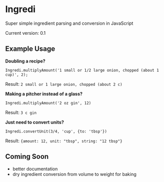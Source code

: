 # Ingredi

Super simple ingredient parsing and conversion in JavaScript

Current version: 0.1

## Example Usage

**Doubling a recipe?**

```Ingredi.multiplyAmount('1 small or 1/2 large onion, chopped (about 1 cup)', 2);```

Result: `2 small or 1 large onion, chopped (about 2 c)`

**Making a pitcher instead of a glass?**

```Ingredi.multiplyAmount('2 oz gin', 12)```

Result: `3 c gin`

**Just need to convert units?**

```Ingredi.convertUnit(3/4, 'cup', {to: 'tbsp'})```

Result: `{amount: 12, unit: "tbsp", string: "12 tbsp"}`

## Coming Soon
* better documentation
* dry ingredient conversion from volume to weight for baking
